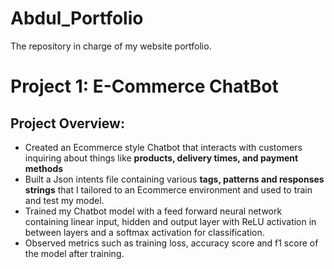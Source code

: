 # Abdul_Portfolio
The repository in charge of my website portfolio.

# Project 1: E-Commerce ChatBot
## Project Overview:
* Created an Ecommerce style Chatbot that interacts with customers inquiring about things like **products, delivery times, and payment methods**
* Built a Json intents file containing various **tags, patterns and responses strings** that I tailored to an Ecommerce environment and used to train and test my model.
* Trained my Chatbot model with a feed forward neural network containing linear input, hidden and output layer with ReLU activation in between layers and a softmax activation for classification.
* Observed metrics such as training loss, accuracy score and f1 score of the model after training.
